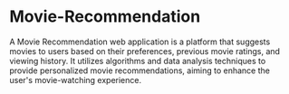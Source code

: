 # Movie-Recommendation
A Movie Recommendation web application is a platform that suggests movies to users based on their preferences, previous movie ratings, and viewing history. It utilizes algorithms and data analysis techniques to provide personalized movie recommendations, aiming to enhance the user's movie-watching experience.
